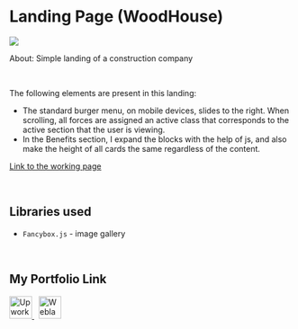 # Landing Page (WoodHouse)
![](https://github.com/Plupiks/Landing-Page-Company-2/blob/main/img/main-image.jpg)

About:
Simple landing of a construction company

<br>

The following elements are present in this landing:
- The standard burger menu, on mobile devices, slides to the right. When scrolling, all forces are assigned an active class that corresponds to the active section that the user is viewing.
- In the Benefits section, I expand the blocks with the help of js, and also make the height of all cards the same regardless of the content.

[Link to the working page](https://plupiks.github.io/Landing-Page-Company-2/)

<br>

## Libraries used
- `Fancybox.js` - image gallery

<br>

## My Portfolio Link
<div id="portfolio" align="left">
  <a href="https://www.upwork.com/freelancers/~0175a1803535823693">
    <img src="https://github.com/Plupiks/Landing-Page-Company-2/blob/main/img/upwork-1.svg" alt="Upwork" width="40" height="40"/>
  </a>
  &nbsp;
   <a href="https://www.weblancer.net/users/VasylykivV/">
    <img src="https://github.com/Plupiks/Landing-Page-Company-2/blob/main/img/weblancer.png" alt="Weblancer" width="40" height="40"/>
  </a>
</div>

